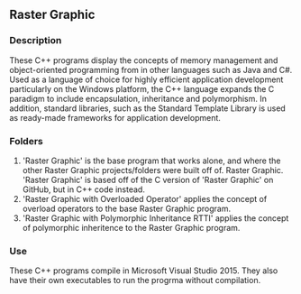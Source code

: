 ## Raster Graphic

### Description

These C++ programs display the concepts of memory management and object-oriented programming from in other languages such as Java and C#. Used as a language of choice for highly efficient application development particularly on the Windows platform, the C++ language expands the C paradigm to include encapsulation, inheritance and polymorphism. In addition, standard libraries, such as the Standard Template Library is used as ready-made frameworks for application development.

### Folders

 1. 'Raster Graphic' is the base program that works alone, and where the
    other Raster Graphic projects/folders were built off of. Raster
    Graphic. 'Raster Graphic' is based off of the C version of 'Raster Graphic' on GitHub, but in C++ code instead.
 2. 'Raster Graphic with Overloaded Operator' applies the concept of overload operators to the base Raster Graphic program.
 3. 'Raster Graphic with Polymorphic Inheritance RTTI' applies the concept of polymorphic inheritence to the Raster Graphic program.

### Use

These C++ programs compile in Microsoft Visual Studio 2015. They also have their own executables to run the progrma without compilation.